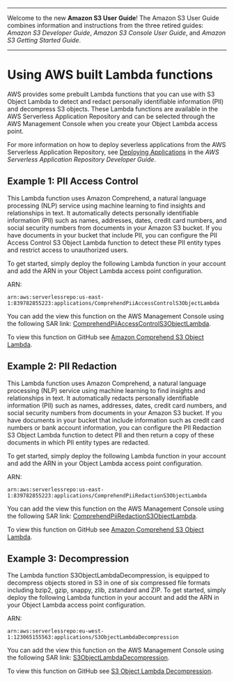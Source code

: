 --------

Welcome to the new **Amazon S3 User Guide**\! The Amazon S3 User Guide combines information and instructions from the three retired guides: *Amazon S3 Developer Guide*, *Amazon S3 Console User Guide*, and *Amazon S3 Getting Started Guide*\.

--------

# Using AWS built Lambda functions<a name="olap-examples"></a>

AWS provides some prebuilt Lambda functions that you can use with S3 Object Lambda to detect and redact personally identifiable information \(PII\) and decompress S3 objects\. These Lambda functions are available in the AWS Serverless Application Repository and can be selected through the AWS Management Console when you create your Object Lambda access point\. 

For more information on how to deploy severless applications from the AWS Serverless Application Repository, see [Deploying Applications](https://docs.aws.amazon.com/serverlessrepo/latest/devguide/serverlessrepo-consuming-applications.html) in the *AWS Serverless Application Repository Developer Guide*\.

## Example 1: PII Access Control<a name="olap-examples-1"></a>

This Lambda function uses Amazon Comprehend, a natural language processing \(NLP\) service using machine learning to find insights and relationships in text\. It automatically detects personally identifiable information \(PII\) such as names, addresses, dates, credit card numbers, and social security numbers from documents in your Amazon S3 bucket\. If you have documents in your bucket that include PII, you can configure the PII Access Control S3 Object Lambda function to detect these PII entity types and restrict access to unauthorized users\.

To get started, simply deploy the following Lambda function in your account and add the ARN in your Object Lambda access point configuration\.

ARN:

```
arn:aws:serverlessrepo:us-east-1:839782855223:applications/ComprehendPiiAccessControlS3ObjectLambda
```

You can add the view this function on the AWS Management Console using the following SAR link: [ComprehendPiiAccessControlS3ObjectLambda](https://console.aws.amazon.com/lambda/home#/create/app?applicationId=arn:aws:serverlessrepo:us-east-1:839782855223:applications/ComprehendPiiAccessControlS3ObjectLambda)\.

To view this function on GitHub see [Amazon Comprehend S3 Object Lambda](https://github.com/aws-samples/amazon-comprehend-s3-object-lambdas)\.

## Example 2: PII Redaction<a name="olap-examples-2"></a>

This Lambda function uses Amazon Comprehend, a natural language processing \(NLP\) service using machine learning to find insights and relationships in text\. It automatically redacts personally identifiable information \(PII\) such as names, addresses, dates, credit card numbers, and social security numbers from documents in your Amazon S3 bucket\. If you have documents in your bucket that include information such as credit card numbers or bank account information, you can configure the PII Redaction S3 Object Lambda function to detect PII and then return a copy of these documents in which PII entity types are redacted\.

To get started, simply deploy the following Lambda function in your account and add the ARN in your Object Lambda access point configuration\.

ARN:

```
arn:aws:serverlessrepo:us-east-1:839782855223:applications/ComprehendPiiRedactionS3ObjectLambda
```

You can add the view this function on the AWS Management Console using the following SAR link: [ComprehendPiiRedactionS3ObjectLambda](https://console.aws.amazon.com/lambda/home#/create/app?applicationId=arn:aws:serverlessrepo:us-east-1:839782855223:applications/ComprehendPiiRedactionS3ObjectLambda)\.

To view this function on GitHub see [Amazon Comprehend S3 Object Lambda](https://github.com/aws-samples/amazon-comprehend-s3-object-lambdas)\.

## Example 3: Decompression<a name="olap-examples-3"></a>

The Lambda function S3ObjectLambdaDecompression, is equipped to decompress objects stored in S3 in one of six compressed file formats including bzip2, gzip, snappy, zlib, zstandard and ZIP\. To get started, simply deploy the following Lambda function in your account and add the ARN in your Object Lambda access point configuration\.

ARN:

```
arn:aws:serverlessrepo:eu-west-1:123065155563:applications/S3ObjectLambdaDecompression
```

You can add the view this function on the AWS Management Console using the following SAR link: [S3ObjectLambdaDecompression](https://eu-west-1.console.aws.amazon.com/lambda/home?region=eu-west-1#/create/app?applicationId=arn:aws:serverlessrepo:eu-west-1:123065155563:applications/S3ObjectLambdaDecompression)\.

To view this function on GitHub see [S3 Object Lambda Decompression](https://github.com/aws-samples/amazon-s3-object-lambda-decompression)\.